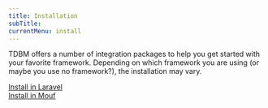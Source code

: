 ```yaml
---
title: Installation
subTitle: 
currentMenu: install
---
```


TDBM offers a number of integration packages to help you get started with your favorite framework. Depending on which framework you are using (or maybe you use no framework?), the installation may vary.


<div class="row">
    <div class="col-xs-12 col-sm-6">
        <a href="install_laravel.html" class="btn btn-primary btn-large btn-block">Install in Laravel</a>
    </div>
    <div class="col-xs-12 col-sm-6">
        <a href="install_mouf.html" class="btn btn-primary btn-large btn-block">Install in Mouf</a>
    </div>
</div>
